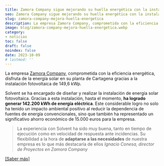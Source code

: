```yaml
---
title: Zamora Company sigue mejorando su huella energética con la instalación solar de 149,6 kWp
seo: Zamora Company sigue mejorando su huella energética con la instalación solar de 149,6 kWp - Ingeniería Solvent
slug: zamora-company-mejora-huella-energetica
description: La empresa Zamora Company, comprometida con la eficiencia energética, disfruta de la energía solar en su planta de Cartagena
image: blog/zamora-company-mejora-huella-energetica.webp
category:
- noticias
toc: false
draft: false
noindex: false
date: 2023-10-09
# lastmod: ''
---
```

La empresa [Zamora Company](https://zamoracompany.com/es/), comprometida con la eficiencia energética, disfruta de la energía solar en su planta de Cartagena gracias a la instalación fotovoltaica de 149,6 kWp.

Solvent se ha encargado de diseñar y realizar la instalación de energía solar fotovoltaica. Gracias a esta instalación, hasta el momento, **ha logrado generar 142.200 kWh de energía eléctrica**. Este considerable logro no solo ha tenido un impacto ambiental positivo al reducir la dependencia de fuentes de energía convencionales, sino que también ha representado un significativo ahorro económico de 15.000 euros para la empresa.

> La experiencia con Solvent ha sido muy buena, tanto en tiempo de ejecución como en velocidad de respuesta ante incidencias. Su flexibilidad a la hora de **adaptarse a las necesidades** de nuestra empresa es lo que más destacaría de ellos
> <cite>Ignacio Conesa, director de Proyectos en Zamora Company</cite>

[[Saber más]](https://murciaeconomia.com/art/93039/zamora-company-licor-43-sigue-mejorando-su-huella-energetica-con-la-instalacion-solar-de-solvent)
